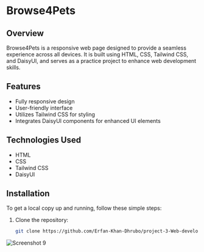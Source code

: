 # Browse4Pets

## Overview

Browse4Pets is a responsive web page designed to provide a seamless experience across all devices. It is built using HTML, CSS, Tailwind CSS, and DaisyUI, and serves as a practice project to enhance web development skills.

## Features

- Fully responsive design
- User-friendly interface
- Utilizes Tailwind CSS for styling
- Integrates DaisyUI components for enhanced UI elements

## Technologies Used

- HTML
- CSS
- Tailwind CSS
- DaisyUI

## Installation

To get a local copy up and running, follow these simple steps:

1. Clone the repository:
   ```bash
   git clone https://github.com/Erfan-Khan-Dhrubo/project-3-Web-development.git
   ```

<img src="./web pic/laptop.png" alt="Screenshot 9" />

